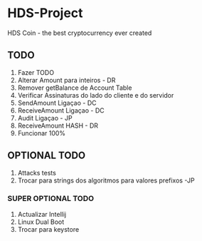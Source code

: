 # HDS-Project
HDS Coin - the best cryptocurrency ever created

## TODO
1. Fazer TODO
1. Alterar Amount para inteiros - DR
1. Remover getBalance de Account Table
1. Verificar Assinaturas do lado do cliente e do servidor
1. SendAmount Ligaçao - DC
1. ReceiveAmount Ligaçao - DC
1. Audit Ligaçao - JP 
1. ReceiveAmount HASH - DR 
1. Funcionar 100%

## OPTIONAL TODO
1. Attacks tests
1. Trocar para strings dos algoritmos para valores prefixos -JP

### SUPER OPTIONAL TODO 
1. Actualizar Intellij
1. Linux Dual Boot
1. Trocar para keystore
